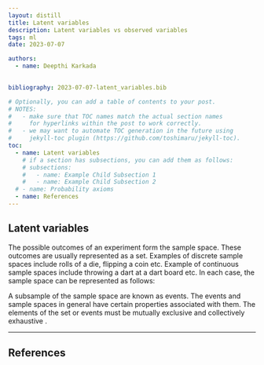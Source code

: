 ```yaml
---
layout: distill
title: Latent variables
description: Latent variables vs observed variables
tags: ml
date: 2023-07-07

authors:
  - name: Deepthi Karkada
    

bibliography: 2023-07-07-latent_variables.bib

# Optionally, you can add a table of contents to your post.
# NOTES:
#   - make sure that TOC names match the actual section names
#     for hyperlinks within the post to work correctly.
#   - we may want to automate TOC generation in the future using
#     jekyll-toc plugin (https://github.com/toshimaru/jekyll-toc).
toc:
  - name: Latent variables
    # if a section has subsections, you can add them as follows:
    # subsections:
    #   - name: Example Child Subsection 1
    #   - name: Example Child Subsection 2
  # - name: Probability axioms
  - name: References
---
```


## Latent variables

The possible outcomes of an experiment form the sample space. These outcomes are usually represented as a set. Examples of discrete sample spaces include rolls of a die, flipping a coin etc. Example of continuous sample spaces include throwing a dart at a dart board etc. 
In each case, the sample space can be represented as follows:

A subsample of the sample space are known as events. The events and sample spaces in general have certain properties associated with them. The elements of the set or events must be mutually exclusive and collectively exhaustive <d-cite key="latentvarcai"></d-cite>.



<!-- This theme supports rendering beautiful math in inline and display modes using [MathJax 3](https://www.mathjax.org/) engine.
You just need to surround your math expression with `$$`, like `$$ E = mc^2 $$`.
If you leave it inside a paragraph, it will produce an inline expression, just like $$ E = mc^2 $$.

To use display mode, again surround your expression with `$$` and place it as a separate paragraph.
Here is an example:

$$
\left( \sum_{k=1}^n a_k b_k \right)^2 \leq \left( \sum_{k=1}^n a_k^2 \right) \left( \sum_{k=1}^n b_k^2 \right)
$$

Note that MathJax 3 is [a major re-write of MathJax](https://docs.mathjax.org/en/latest/upgrading/whats-new-3.0.html) that brought a significant improvement to the loading and rendering speed, which is now [on par with KaTeX](http://www.intmath.com/cg5/katex-mathjax-comparison.php). -->


***

## References


<!-- Just wrap the text you would like to show up in a footnote in a `<d-footnote>` tag.
The number of the footnote will be automatically generated.<d-footnote>This will become a hoverable footnote.</d-footnote> -->
